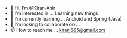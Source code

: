- 👋 Hi, I’m @Kiran-Ahir
- 👀 I’m interested in ... Learning new things
- 🌱 I’m currently learning ... Android and Spring (Java)
- 💞️ I’m looking to collaborate on ... 
- 📫 How to reach me ... kiranj695@gmail.com

<!---
Kiran-Ahir/Kiran-Ahir is a ✨ special ✨ repository because its `README.md` (this file) appears on your GitHub profile.
You can click the Preview link to take a look at your changes.
--->
